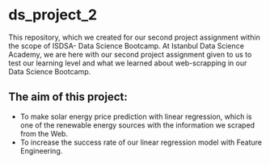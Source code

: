 # ds_project_2
This repository, which we created for our second project assignment within the scope of ISDSA- Data Science Bootcamp.
At Istanbul Data Science Academy, we are here with our second project assignment given to us to test our learning level and what we learned about web-scrapping in our Data Science Bootcamp. 
## The aim of this project: 
* To make solar energy price prediction with linear regression, which is one of the renewable energy sources with the information we scraped from the Web.
* To increase the success rate of our linear regression model with Feature Engineering.
